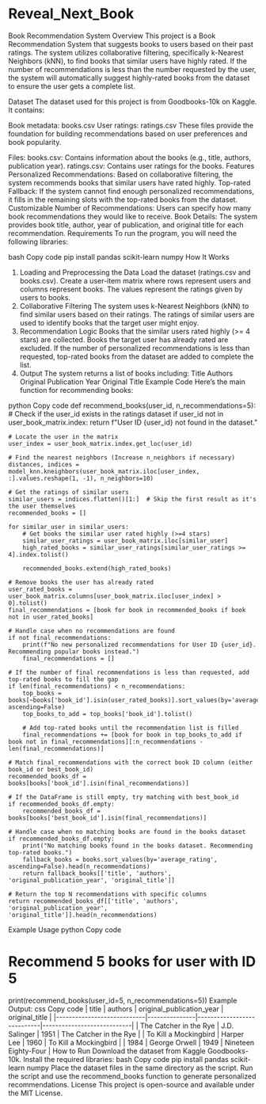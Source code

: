 # Reveal_Next_Book
Book Recommendation System
Overview
This project is a Book Recommendation System that suggests books to users based on their past ratings. The system utilizes collaborative filtering, specifically k-Nearest Neighbors (kNN), to find books that similar users have highly rated. If the number of recommendations is less than the number requested by the user, the system will automatically suggest highly-rated books from the dataset to ensure the user gets a complete list.

Dataset
The dataset used for this project is from Goodbooks-10k on Kaggle. It contains:

Book metadata: books.csv
User ratings: ratings.csv
These files provide the foundation for building recommendations based on user preferences and book popularity.

Files:
books.csv: Contains information about the books (e.g., title, authors, publication year).
ratings.csv: Contains user ratings for the books.
Features
Personalized Recommendations: Based on collaborative filtering, the system recommends books that similar users have rated highly.
Top-rated Fallback: If the system cannot find enough personalized recommendations, it fills in the remaining slots with the top-rated books from the dataset.
Customizable Number of Recommendations: Users can specify how many book recommendations they would like to receive.
Book Details: The system provides book title, author, year of publication, and original title for each recommendation.
Requirements
To run the program, you will need the following libraries:

bash
Copy code
pip install pandas scikit-learn numpy
How It Works
1. Loading and Preprocessing the Data
Load the dataset (ratings.csv and books.csv).
Create a user-item matrix where rows represent users and columns represent books. The values represent the ratings given by users to books.
2. Collaborative Filtering
The system uses k-Nearest Neighbors (kNN) to find similar users based on their ratings.
The ratings of similar users are used to identify books that the target user might enjoy.
3. Recommendation Logic
Books that the similar users rated highly (>= 4 stars) are collected.
Books the target user has already rated are excluded.
If the number of personalized recommendations is less than requested, top-rated books from the dataset are added to complete the list.
4. Output
The system returns a list of books including:
Title
Authors
Original Publication Year
Original Title
Example Code
Here’s the main function for recommending books:

python
Copy code
def recommend_books(user_id, n_recommendations=5):
    # Check if the user_id exists in the ratings dataset
    if user_id not in user_book_matrix.index:
        return f"User ID {user_id} not found in the dataset."
    
    # Locate the user in the matrix
    user_index = user_book_matrix.index.get_loc(user_id)
    
    # Find the nearest neighbors (Increase n_neighbors if necessary)
    distances, indices = model_knn.kneighbors(user_book_matrix.iloc[user_index, :].values.reshape(1, -1), n_neighbors=10)
    
    # Get the ratings of similar users
    similar_users = indices.flatten()[1:]  # Skip the first result as it's the user themselves
    recommended_books = []
    
    for similar_user in similar_users:
        # Get books the similar user rated highly (>=4 stars)
        similar_user_ratings = user_book_matrix.iloc[similar_user]
        high_rated_books = similar_user_ratings[similar_user_ratings >= 4].index.tolist()
        
        recommended_books.extend(high_rated_books)
    
    # Remove books the user has already rated
    user_rated_books = user_book_matrix.columns[user_book_matrix.iloc[user_index] > 0].tolist()
    final_recommendations = [book for book in recommended_books if book not in user_rated_books]
    
    # Handle case when no recommendations are found
    if not final_recommendations:
        print(f"No new personalized recommendations for User ID {user_id}. Recommending popular books instead.")
        final_recommendations = []
    
    # If the number of final recommendations is less than requested, add top-rated books to fill the gap
    if len(final_recommendations) < n_recommendations:
        top_books = books[~books['book_id'].isin(user_rated_books)].sort_values(by='average_rating', ascending=False)
        top_books_to_add = top_books['book_id'].tolist()
        
        # Add top-rated books until the recommendation list is filled
        final_recommendations += [book for book in top_books_to_add if book not in final_recommendations][:n_recommendations - len(final_recommendations)]
    
    # Match final_recommendations with the correct book ID column (either book_id or best_book_id)
    recommended_books_df = books[books['book_id'].isin(final_recommendations)]
    
    # If the DataFrame is still empty, try matching with best_book_id
    if recommended_books_df.empty:
        recommended_books_df = books[books['best_book_id'].isin(final_recommendations)]
    
    # Handle case when no matching books are found in the books dataset
    if recommended_books_df.empty:
        print("No matching books found in the books dataset. Recommending top-rated books.")
        fallback_books = books.sort_values(by='average_rating', ascending=False).head(n_recommendations)
        return fallback_books[['title', 'authors', 'original_publication_year', 'original_title']]
    
    # Return the top N recommendations with specific columns
    return recommended_books_df[['title', 'authors', 'original_publication_year', 'original_title']].head(n_recommendations)
Example Usage
python
Copy code
# Recommend 5 books for user with ID 5
print(recommend_books(user_id=5, n_recommendations=5))
Example Output:
css
Copy code
| title                     | authors       | original_publication_year | original_title            |
|----------------------------|---------------|----------------------------|----------------------------|
| The Catcher in the Rye      | J.D. Salinger | 1951                       | The Catcher in the Rye      |
| To Kill a Mockingbird       | Harper Lee    | 1960                       | To Kill a Mockingbird       |
| 1984                        | George Orwell | 1949                       | Nineteen Eighty-Four        |
How to Run
Download the dataset from Kaggle Goodbooks-10k.
Install the required libraries:
bash
Copy code
pip install pandas scikit-learn numpy
Place the dataset files in the same directory as the script.
Run the script and use the recommend_books function to generate personalized recommendations.
License
This project is open-source and available under the MIT License.
